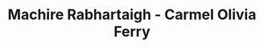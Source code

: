 ---
title: "Machire Rabhartaigh - Carmel Olivia Ferry"
address: "Magheraroarty, Co. Donegal"
tel: "+353 (0)74 913 5635"
county: "Donegal"
category: "Internal Ferry Services"
type: "Content"
lat: "55.17500686645508"
lng: "-8.17246150970459"
---